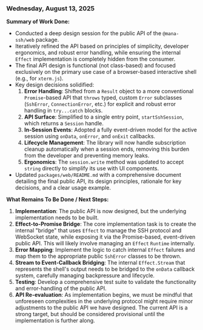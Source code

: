 ### Wednesday, August 13, 2025

**Summary of Work Done:**

-   Conducted a deep design session for the public API of the `@mana-ssh/web` package.
-   Iteratively refined the API based on principles of simplicity, developer ergonomics, and robust error handling, while ensuring the internal `Effect` implementation is completely hidden from the consumer.
-   The final API design is functional (not class-based) and focused exclusively on the primary use case of a browser-based interactive shell (e.g., for `xterm.js`).
-   Key design decisions solidified:
    1.  **Error Handling**: Shifted from a `Result` object to a more conventional `Promise`-based API that `throws` typed, custom `Error` subclasses (`SshError`, `ConnectionError`, etc.) for explicit and robust error handling in `try...catch` blocks.
    2.  **API Surface**: Simplified to a single entry point, `startSshSession`, which returns a `Session` handle.
    3.  **In-Session Events**: Adopted a fully event-driven model for the active session using `onData`, `onError`, and `onExit` callbacks.
    4.  **Lifecycle Management**: The library will now handle subscription cleanup automatically when a session ends, removing this burden from the developer and preventing memory leaks.
    5.  **Ergonomics**: The `session.write` method was updated to accept `string` directly to simplify its use with UI components.
-   Updated `packages/web/README.md` with a comprehensive document detailing the final public API, its design principles, rationale for key decisions, and a clear usage example.

**What Remains To Be Done / Next Steps:**

1.  **Implementation**: The public API is now designed, but the underlying implementation needs to be built.
2.  **Effect-to-Promise Bridge**: The core implementation task is to create the internal "bridge" that uses `Effect` to manage the SSH protocol and WebSocket state, while exposing it via the Promise-based, event-driven public API. This will likely involve managing an `Effect` `Runtime` internally.
3.  **Error Mapping**: Implement the logic to catch internal `Effect` failures and map them to the appropriate public `SshError` classes to be thrown.
4.  **Stream to Event-Callback Bridging**: The internal `Effect.Stream` that represents the shell's output needs to be bridged to the `onData` callback system, carefully managing backpressure and lifecycle.
5.  **Testing**: Develop a comprehensive test suite to validate the functionality and error-handling of the public API.
6.  **API Re-evaluation**: As implementation begins, we must be mindful that unforeseen complexities in the underlying protocol might require minor adjustments to the public API we have designed. The current API is a strong target, but should be considered provisional until the implementation is further along.
